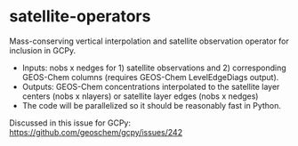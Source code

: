 # satellite-operators

Mass-conserving vertical interpolation and satellite observation operator for inclusion in GCPy. 

- Inputs: nobs x nedges for 1) satellite observations and 2) corresponding GEOS-Chem columns (requires GEOS-Chem LevelEdgeDiags output).
- Outputs: GEOS-Chem concentrations interpolated to the satellite layer centers (nobs x nlayers) or satellite layer edges (nobs x nedges)
- The code will be parallelized so it should be reasonably fast in Python. 

Discussed in this issue for GCPy: https://github.com/geoschem/gcpy/issues/242
